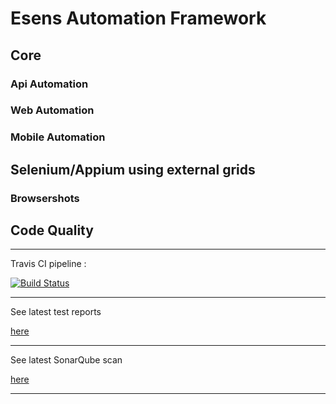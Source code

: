 # Esens Automation Framework

## Core

### Api Automation

### Web Automation

### Mobile Automation

## Selenium/Appium using external grids

### Browsershots

## Code Quality

--------------------

Travis CI pipeline : 

[![Build Status](https://travis-ci.com/esensautomation/bdd-core.svg?branch=master)](https://travis-ci.com/esensautomation/bdd-core)

--------------------

See latest test reports

[here](https://esensautomation.github.io/bdd-core/cucumber-html-reports/overview-features.html)

--------------------

See latest SonarQube scan

[here]()

--------------------